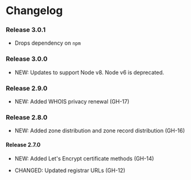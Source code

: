 # Changelog

### Release 3.0.1

- Drops dependency on `npm`

### Release 3.0.0

- NEW: Updates to support Node v8. Node v6 is deprecated.

### Release 2.9.0

- NEW: Added WHOIS privacy renewal (GH-17)

### Release 2.8.0

- NEW: Added zone distribution and zone record distribution (GH-16)

#### Release 2.7.0

- NEW: Added Let's Encrypt certificate methods (GH-14)

- CHANGED: Updated registrar URLs (GH-12)
